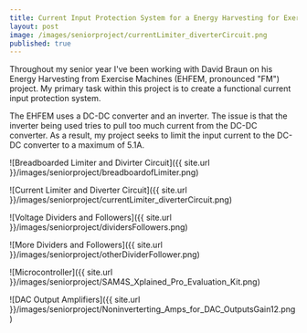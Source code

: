 ```yaml
---
title: Current Input Protection System for a Energy Harvesting for Exercise Machine
layout: post
image: /images/seniorproject/currentLimiter_diverterCircuit.png
published: true
---
```


Throughout my senior year I've been working with David Braun on his Energy Harvesting from Exercise Machines (EHFEM, pronounced "FM") project. My primary task within this project is to create a functional current input protection system. 

<!-- more -->

The EHFEM uses a DC-DC converter and an inverter. The issue is that the inverter being used tries to pull too much current from the DC-DC converter. As a result, my project seeks to limit the input current to the DC-DC converter to a maximum of 5.1A. 

![Breadboarded Limiter and Divirter Circuit]({{ site.url }}/images/seniorproject/breadboardofLimiter.png)

![Current Limiter and Diverter Circuit]({{ site.url }}/images/seniorproject/currentLimiter_diverterCircuit.png)

![Voltage Dividers and Followers]({{ site.url }}/images/seniorproject/dividersFollowers.png)

![More Dividers and Followers]({{ site.url }}/images/seniorproject/otherDividerFollower.png)

![Microcontroller]({{ site.url }}/images/seniorproject/SAM4S_Xplained_Pro_Evaluation_Kit.png)

![DAC Output Amplifiers]({{ site.url }}/images/seniorproject/Noninverterting_Amps_for_DAC_OutputsGain12.png)